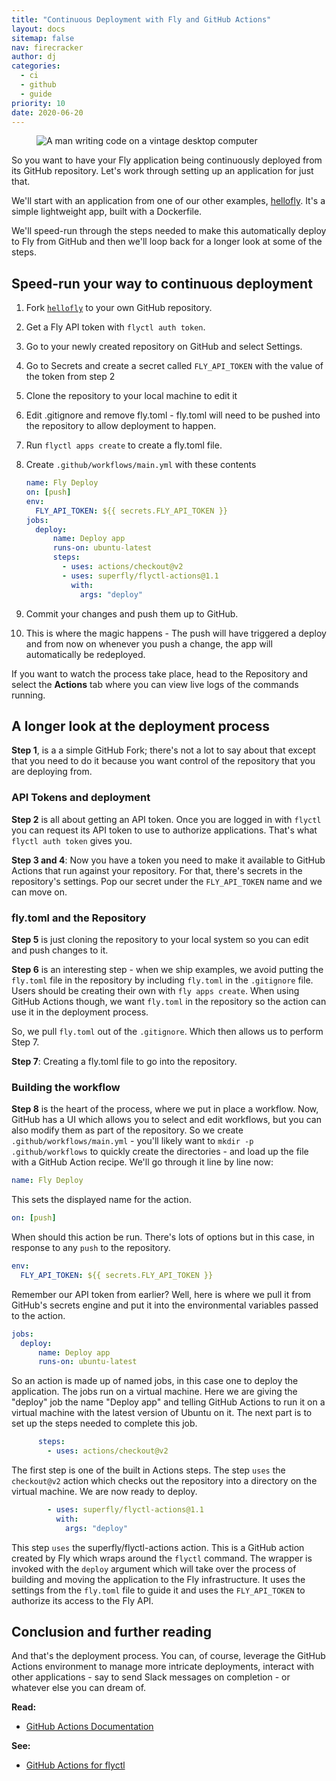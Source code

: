 ```yaml
---
title: "Continuous Deployment with Fly and GitHub Actions"
layout: docs
sitemap: false
nav: firecracker
author: dj
categories:
  - ci
  - github
  - guide
priority: 10
date: 2020-06-20
---
```


<figure class="flex ai:center jc:center w:full r:lg overflow:off mb:4">
  <img class="m:0" src="/public/images/continuous-deployment.jpg" alt="A man writing code on a vintage desktop computer" class="w:full h:full fit:cover">
</figure>

So you want to have your Fly application being continuously deployed from its GitHub repository. Let's work through setting up an application for just that.

We'll start with an application from one of our other examples, [hellofly](https://github.com/fly-apps/hellofly). It's a simple lightweight app, built with a Dockerfile.

We'll speed-run through the steps needed to make this automatically deploy to Fly from GitHub and then we'll loop back for a longer look at some of the steps. 

## Speed-run your way to continuous deployment

1.  Fork [`hellofly`](https://github.com/fly-apps/hellofly) to your own GitHub repository.
2.  Get a Fly API token with `flyctl auth token`.
3.  Go to your newly created repository on GitHub and select Settings.
4.  Go to Secrets and create a secret called `FLY_API_TOKEN` with the value of the token from step 2
5.  Clone the repository to your local machine to edit it
6.  Edit .gitignore and remove fly.toml - fly.toml will need to be pushed into the repository to allow deployment to happen.
7.  Run `flyctl apps create` to create a fly.toml file.
8.  Create `.github/workflows/main.yml` with these contents
    ```yaml
    name: Fly Deploy
    on: [push]
    env:
      FLY_API_TOKEN: ${{ secrets.FLY_API_TOKEN }}
    jobs:
      deploy:
          name: Deploy app
          runs-on: ubuntu-latest
          steps:
            - uses: actions/checkout@v2
            - uses: superfly/flyctl-actions@1.1
              with:
                args: "deploy"
    ```      
    
9.  Commit your changes and push them up to GitHub.
10. This is where the magic happens - The push will have triggered a deploy and from now on whenever you push a change, the app will automatically be redeployed.

If you want to watch the process take place, head to the Repository and select the **Actions** tab where you can view live logs of the commands running.

## A longer look at the deployment process

**Step 1**, is a a simple GitHub Fork; there's not a lot to say about that except that you need to do it because you want control of the repository that you are deploying from.

### API Tokens and deployment

**Step 2** is all about getting an API token. Once you are logged in with `flyctl` you can request its API token to use to authorize applications. That's what `flyctl auth token` gives you.

**Step 3 and 4**: Now you have a token you need to make it available to GitHub Actions that run against your repository. For that, there's secrets in the repository's settings. Pop our secret under the `FLY_API_TOKEN` name and we can move on.

### fly.toml and the Repository

**Step 5** is just cloning the repository to your local system so you can edit and push changes to it.

**Step 6** is an interesting step - when we ship examples, we avoid putting the `fly.toml` file in the repository by including `fly.toml` in the `.gitignore` file. Users should be creating their own with `fly apps create`. When using GitHub Actions though, we want `fly.toml` in the repository so the action can use it in the deployment process. 

So, we pull `fly.toml` out of  the `.gitignore`. Which then allows us to perform Step 7.

**Step 7**: Creating a fly.toml file to go into the repository.

### Building the workflow

**Step 8** is the heart of the process, where we put in place a workflow. Now, GitHub has a UI which allows you to select and edit workflows, but you can also modify them as part of the repository. So we create `.github/workflows/main.yml` - you'll likely want to `mkdir -p .github/workflows` to quickly create the directories - and load up the file with a GitHub Action recipe. We'll go through it line by line now:

```yaml
name: Fly Deploy
```

This sets the displayed name for the action.

```yaml
on: [push]
```

When should this action be run. There's lots of options but in this case, in response to any `push` to the repository.

```yaml
env:
  FLY_API_TOKEN: ${{ secrets.FLY_API_TOKEN }}
```

Remember our API token from earlier? Well, here is where we pull it from GitHub's secrets engine and put it into the environmental variables passed to the action.

```yaml
jobs:
  deploy:
      name: Deploy app
      runs-on: ubuntu-latest
```

So an action is made up of named jobs, in this case one to deploy the application. The jobs run on a virtual machine. Here we are giving the "deploy" job the name "Deploy app" and telling GitHub Actions to run it on a virtual machine with the latest version of Ubuntu on it. The next part is to set up the steps needed to complete this job.

```yaml
      steps:
        - uses: actions/checkout@v2
```

The first step is one of the built in Actions steps. The step `uses` the `checkout@v2` action which checks out the repository into a directory on the virtual machine. We are now ready to deploy.

```yaml
        - uses: superfly/flyctl-actions@1.1
          with:
            args: "deploy"
```

This step `uses` the superfly/flyctl-actions action. This is a GitHub action created by Fly which wraps around the `flyctl` command. The wrapper is invoked with the `deploy` argument which will take over the process of building and moving the application to the Fly infrastructure. It uses the settings from the `fly.toml` file to guide it and uses the `FLY_API_TOKEN` to authorize its access to the Fly API.

## Conclusion and further reading

And that's the deployment process. You can, of course, leverage the GitHub Actions environment to manage more intricate deployments, interact with other applications - say to send Slack messages on completion - or whatever else you can dream of.

**Read:**

* [GitHub Actions Documentation](https://help.github.com/en/actions)

**See:**

* [GitHub Actions for flyctl](https://github.com/superfly/flyctl-actions)





